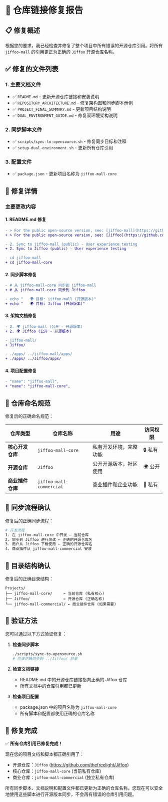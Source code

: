 # 🔧 仓库链接修复报告

## 📋 修复概述

根据您的要求，我已经检查并修复了整个项目中所有错误的开源仓库引用。将所有 `jiffoo-mall` 的引用更正为正确的 `Jiffoo` 开源仓库名称。

## ✅ 修复的文件列表

### 1. **主要文档文件**
- ✅ `README.md` - 更新开源仓库链接和安装说明
- ✅ `REPOSITORY_ARCHITECTURE.md` - 修复架构图和同步脚本示例
- ✅ `PROJECT_FINAL_SUMMARY.md` - 更新项目结构说明
- ✅ `DUAL_ENVIRONMENT_GUIDE.md` - 修复双环境架构说明

### 2. **同步脚本文件**
- ✅ `scripts/sync-to-opensource.sh` - 修复同步目标和注释
- ✅ `setup-dual-environment.sh` - 更新所有仓库引用

### 3. **配置文件**
- ✅ `package.json` - 更新项目名称为 `jiffoo-mall-core`

## 🔄 修复详情

### 主要更改内容

#### 1. **README.md 修复**
```diff
- > For the public open-source version, see: [jiffoo-mall](https://github.com/thefreelight/jiffoo-mall)
+ > For the public open-source version, see: [Jiffoo](https://github.com/thefreelight/Jiffoo)

- 2. Sync to jiffoo-mall (public) - User experience testing
+ 2. Sync to Jiffoo (public) - User experience testing

- cd jiffoo-mall
+ cd jiffoo-mall-core
```

#### 2. **同步脚本修复**
```diff
- # 从 jiffoo-mall-core 同步到 jiffoo-mall
+ # 从 jiffoo-mall-core 同步到 Jiffoo

- echo "   🌍 目标: jiffoo-mall (开源版本)"
+ echo "   🌍 目标: Jiffoo (开源版本)"
```

#### 3. **架构文档修复**
```diff
- 2. 🌍 jiffoo-mall (公开 - 开源版本)
+ 2. 🌍 Jiffoo (公开 - 开源版本)

- jiffoo-mall/
+ Jiffoo/

- ./apps/ ../jiffoo-mall/apps/
+ ./apps/ ../Jiffoo/apps/
```

#### 4. **项目配置修复**
```diff
- "name": "jiffoo-mall",
+ "name": "jiffoo-mall-core",
```

## 🎯 仓库命名规范

修复后的正确命名规范：

| 仓库类型 | 仓库名称 | 用途 | 访问权限 |
|---------|---------|------|----------|
| **核心开发仓库** | `jiffoo-mall-core` | 私有开发环境，完整功能 | 🔒 私有 |
| **开源仓库** | `Jiffoo` | 公开开源版本，社区使用 | 🌍 公开 |
| **商业插件仓库** | `jiffoo-mall-commercial` | 商业插件和企业功能 | 🔐 私有 |

## 🔄 同步流程确认

修复后的正确同步流程：

```bash
# 开发流程
1. 在 jiffoo-mall-core 中开发 ← 当前仓库
2. 同步到 Jiffoo 进行测试 ← 正确的开源仓库名
3. 用户从 Jiffoo 下载使用 ← 正确的开源仓库名
4. 商业插件从 jiffoo-mall-commercial 安装
```

## 📁 目录结构确认

修复后的正确目录结构：

```
Projects/
├── jiffoo-mall-core/     ← 当前仓库 (私有核心)
├── Jiffoo/               ← 开源仓库 (正确名称)
└── jiffoo-mall-commercial/ ← 商业插件仓库 (如果需要)
```

## 🧪 验证方法

您可以通过以下方式验证修复：

1. **检查同步脚本**
   ```bash
   ./scripts/sync-to-opensource.sh
   # 应该正确同步到 ../Jiffoo/ 目录
   ```

2. **检查文档链接**
   - README.md 中的开源仓库链接指向正确的 Jiffoo 仓库
   - 所有文档中的仓库引用都已更新

3. **检查项目配置**
   - package.json 中的项目名称为 `jiffoo-mall-core`
   - 所有脚本和配置都使用正确的仓库名称

## 🎉 修复完成

✅ **所有仓库引用已修复完成！**

现在您的项目文档和脚本都正确引用了：
- 开源仓库：`Jiffoo` (https://github.com/thefreelight/Jiffoo)
- 核心仓库：`jiffoo-mall-core` (当前私有仓库)
- 商业仓库：`jiffoo-mall-commercial` (独立私有仓库)

所有同步脚本、文档说明和配置文件都已更新为正确的仓库名称。您现在可以安全地使用这些脚本进行开源版本同步，不会再有错误的仓库引用问题。
